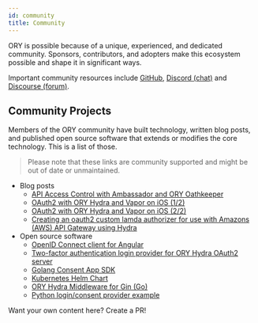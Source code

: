 ```yaml
---
id: community
title: Community
---
```


ORY is possible because of a unique, experienced, and dedicated community. Sponsors, contributors, and adopters make this
ecosystem possible and shape it in significant ways.

Important community resources include [GitHub](), [Discord (chat)]() and [Discourse (forum)]().

## Community Projects

Members of the ORY community have built technology, written blog posts, and published open source software that extends
or modifies the core technology. This is a list of those.

> Please note that these links are community supported and might be out of date or unmaintained.

* Blog posts
  * [API Access Control with Ambassador and ORY Oathkeeper](https://blog.getambassador.io/part-2-api-access-control-and-authentication-with-kubernetes-ambassador-and-ory-oathkeeper-q-a-127fa57f6332?utm_content=76739953&utm_medium=social&utm_source=twitter)
  * [OAuth2 with ORY Hydra and Vapor on iOS (1/2)](https://medium.com/12plus1/oauth2-with-ory-hydra-vapor-3-and-ios-12-ca0e61c28f5a)
  * [OAuth2 with ORY Hydra and Vapor on iOS (2/2)](https://medium.com/12plus1/oauth2-implementation-with-ory-hydra-vapor-3-and-ios-12-d1fe688a5479)
  * [Creating an oauth2 custom lamda authorizer for use with Amazons (AWS) API Gateway using Hydra](https://blogs.edwardwilde.com/2017/01/12/creating-an-oauth2-custom-lamda-authorizer-for-use-with-amazons-aws-api-gateway-using-hydra/)
* Open source software
  * [OpenID Connect client for Angular](https://git.webmeisterei.com/minadmin/js-oidc)
  * [Two-factor authentication login provider for ORY Hydra OAuth2 server](https://github.com/epandurski/hydra_login2f)
  * [Golang Consent App SDK](https://github.com/janekolszak/idp)
  * [Kubernetes Helm Chart](https://github.com/kubernetes/charts/pull/1022)
  * [ORY Hydra Middleware for Gin (Go)](https://github.com/janekolszak/gin-hydra)
  * [Python login/consent provider example](https://github.com/westphahl/hydra-login-consent-python)


Want your own content here? Create a PR!
